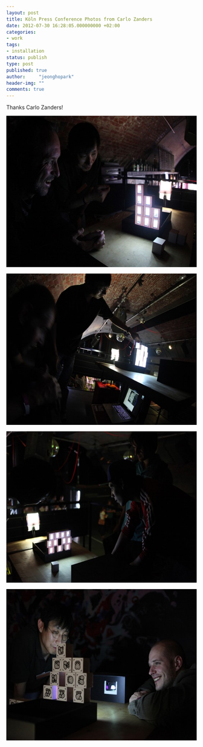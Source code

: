 ```yaml
---
layout: post
title: Köln Press Conference Photos from Carlo Zanders
date: 2012-07-30 16:28:05.000000000 +02:00
categories:
- work
tags:
- installation
status: publish
type: post
published: true
author:     "jeonghopark"
header-img: ""
comments: true
---
```

<p>Thanks Carlo Zanders!</p>
<p><img src="/assets/IMG_7937-600x400.jpg" alt="IMG_7937.JPG" width="600" height="400" class="alignnone size-medium wp-image-2873" /></p>
<p><img src="/assets/IMG_7687-600x400.jpg" alt="IMG_7687.JPG" width="600" height="400" class="alignnone size-medium wp-image-2872" /></p>
<p><img src="/assets/IMG_7761-600x400.jpg" alt="IMG_7761.JPG" width="600" height="400" class="alignnone size-medium wp-image-2871" /></p>
<p><img src="/assets/IMG_7759-600x400.jpg" alt="IMG_7759.JPG" width="600" height="400" class="alignnone size-medium wp-image-2870" /></p>
